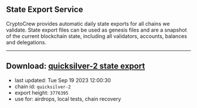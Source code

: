 ## State Export Service
CryptoCrew provides automatic daily state exports for all chains we validate. State export files can be used as genesis files and are a snapshot of the current blockchain state, including all validators, accounts, balances and delegations.

---
**Download: [quicksilver-2 state export](https://dl.ccvalidators.com/SERVICE/quicksilver/quicksilver-2_export_3776395.json)**
---

- last updated: Tue Sep 19 2023 12:00:30
- chain id: `quicksilver-2`
- export height: `3776395`
- use for: airdrops, local tests, chain recovery
